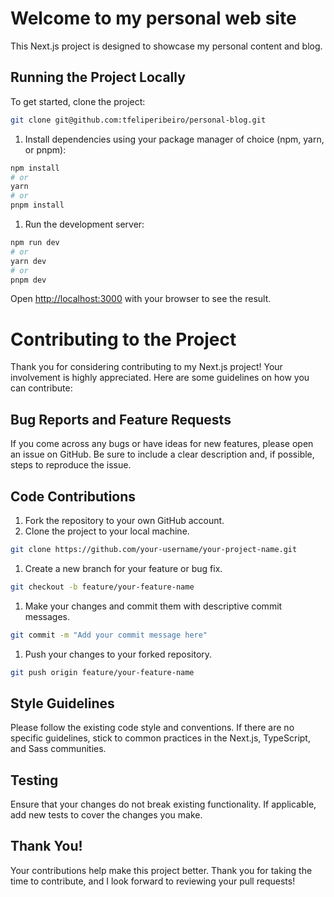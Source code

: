 # Welcome to my personal web site

This Next.js project is designed to showcase my personal content and blog.

## Running the Project Locally

To get started, clone the project:

```bash
git clone git@github.com:tfeliperibeiro/personal-blog.git
```

1. Install dependencies using your package manager of choice (npm, yarn, or pnpm):

```bash
npm install
# or
yarn
# or
pnpm install
```

1. Run the development server:

```bash
npm run dev
# or
yarn dev
# or
pnpm dev
```

Open [http://localhost:3000](http://localhost:3000) with your browser to see the result.

# Contributing to the Project

Thank you for considering contributing to my Next.js project! Your involvement is highly appreciated. Here are some guidelines on how you can contribute:

## Bug Reports and Feature Requests

If you come across any bugs or have ideas for new features, please open an issue on GitHub. Be sure to include a clear description and, if possible, steps to reproduce the issue.

## Code Contributions

1. Fork the repository to your own GitHub account.
2. Clone the project to your local machine.

```bash
git clone https://github.com/your-username/your-project-name.git
```

1. Create a new branch for your feature or bug fix.

```bash
git checkout -b feature/your-feature-name
```

1. Make your changes and commit them with descriptive commit messages.

```bash
git commit -m "Add your commit message here"
```

1. Push your changes to your forked repository.

```bash
git push origin feature/your-feature-name
```

## Style Guidelines

Please follow the existing code style and conventions. If there are no specific guidelines, stick to common practices in the Next.js, TypeScript, and Sass communities.

## Testing

Ensure that your changes do not break existing functionality. If applicable, add new tests to cover the changes you make.

## Thank You!

Your contributions help make this project better. Thank you for taking the time to contribute, and I look forward to reviewing your pull requests!
